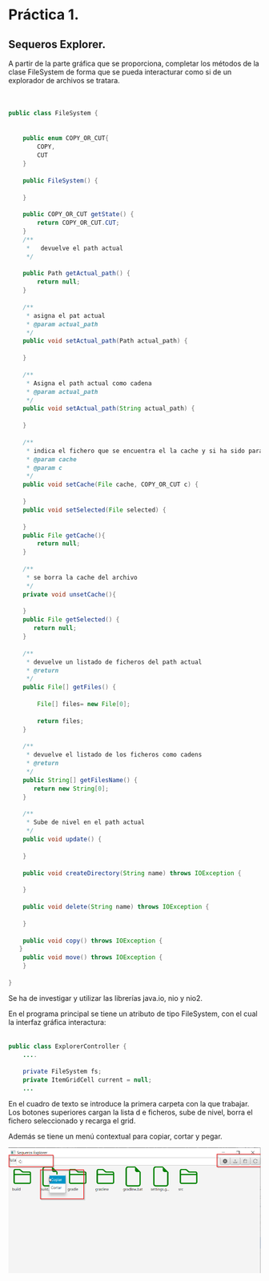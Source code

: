 # Práctica 1.

## Sequeros Explorer.

A partir de la parte gráfica que se proporciona, completar los métodos de la clase
FileSystem de forma que se pueda interacturar como si de un explorador de archivos se tratara.

``` Java


public class FileSystem {


    public enum COPY_OR_CUT{
        COPY,
        CUT
    }

    public FileSystem() {

    }

    public COPY_OR_CUT getState() {
        return COPY_OR_CUT.CUT;
    }
    /**
     *   devuelve el path actual
     */

    public Path getActual_path() {
        return null;
    }

    /**
     * asigna el pat actual
     * @param actual_path
     */
    public void setActual_path(Path actual_path) {

    }

    /**
     * Asigna el path actual como cadena
     * @param actual_path
     */
    public void setActual_path(String actual_path) {

    }

    /**
     * indica el fichero que se encuentra el la cache y si ha sido para cortar o pergar
     * @param cache
     * @param c
     */
    public void setCache(File cache, COPY_OR_CUT c) {

    }
    public void setSelected(File selected) {

    }
    public File getCache(){
        return null;
    }

    /**
     * se borra la cache del archivo
     */
    private void unsetCache(){

    }
    public File getSelected() {
       return null;
    }

    /**
     * devuelve un listado de ficheros del path actual
     * @return
     */
    public File[] getFiles() {

        File[] files= new File[0];

        return files;
    }

    /**
     * devuelve el listado de los ficheros como cadens
     * @return
     */
    public String[] getFilesName() {
       return new String[0];
    }

    /**
     * Sube de nivel en el path actual
     */
    public void update() {

    }

    public void createDirectory(String name) throws IOException {

    }

    public void delete(String name) throws IOException {

    }

    public void copy() throws IOException {
   }
    public void move() throws IOException {
    }

}
```

Se ha de investigar y utilizar las librerías java.io, nio y nio2.

En el programa principal se tiene un atributo de tipo FileSystem, con el cual la interfaz gráfica interactura:

``` Java

public class ExplorerController {
    ....
    
    private FileSystem fs;
    private ItemGridCell current = null;
    ...

```
En el cuadro de texto se introduce la primera carpeta con la que trabajar.
Los botones superiores cargan la lista d e ficheros, sube de nivel, borra el fichero seleccionado y recarga el grid.

Además se tiene un menú contextual para copiar, cortar y pegar.

![imagen](https://raw.githubusercontent.com/pass1enator/explorer_demo/master/images/ejemplo.png)
